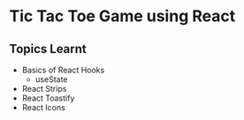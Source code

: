 # Tic Tac Toe Game using React

## Topics Learnt
- Basics of React Hooks
    - useState
- React Strips
- React Toastify 
- React Icons
